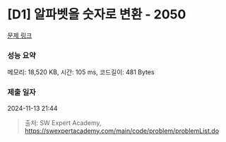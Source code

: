 # [D1] 알파벳을 숫자로 변환 - 2050 

[문제 링크](https://swexpertacademy.com/main/code/problem/problemDetail.do?contestProbId=AV5QLGxKAzQDFAUq) 

### 성능 요약

메모리: 18,520 KB, 시간: 105 ms, 코드길이: 481 Bytes

### 제출 일자

2024-11-13 21:44



> 출처: SW Expert Academy, https://swexpertacademy.com/main/code/problem/problemList.do